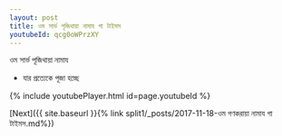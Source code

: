 ```yaml
---
layout: post
title: ওম সার্ভ পূজিথায়া নামায গা টাইমস
youtubeId: qcg0oWPrzXY
---
```

 
 
 ওম সার্ভ পূজিথায়া নামায  
 
 -  যার প্রত্যেকে পূজা হচ্ছে 
 
  
 
  
 
 
 
 
 
 


{% include youtubePlayer.html id=page.youtubeId %}
 
[Next]({{ site.baseurl }}{% link  split1/_posts/2017-11-18-ওম গণকরায়া নামায গা টাইমস.md%})
 
